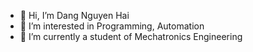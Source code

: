 - 👋 Hi, I’m Dang Nguyen Hai
- 👀 I’m interested in Programming, Automation
- 🌱 I’m currently a student of Mechatronics Engineering

